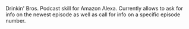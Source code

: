 Drinkin' Bros. Podcast skill for Amazon Alexa. Currently allows to ask for info on the newest episode as well as call for info on a specific episode number.
